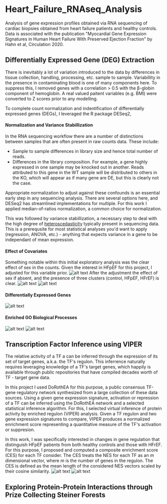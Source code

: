 # Heart_Failure_RNAseq_Analysis
Analysis of gene expression profiles obtained via RNA sequencing of cardiac biopsies obtained from heart failure patients and healthy controls. Data is associated with the publication "Myocardial Gene Expression Signatures in Human Heart Failure With Preserved Ejection Fraction" by Hahn et al, Circulation 2020. 

## Differentially Expressed Gene (DEG) Extraction

There is inevitably a lot of variation introduced to the data by differences in tissue collection, handling, processing, etc. sample to sample. Variabillity in the presence in contaminating blood is one of many components here. To suppress this, I removed genes with a correlation > 0.5 with the β-globin component of hemoglobin. A real valued paitent variables (e.g. BMI) were converted to Z scores prior to any modelling. 

To complete count normalization and indentification of differentially expressed genes (DEGs), I leveraged the R package DESeq2,  

#### Normalization and Variance Stabillization
In the RNA sequencing workflow there are a number of distinctions between samples that are often present in raw counts data. These include: 
- Sample to sample differences in library size and hence total number of reads. 
- Differences in the library composition. For example, a gene highly expressed in one sample may be
 knocked out in another. Reads attributed to this gene in the WT sample will be distributed to others in the KO, which will appear as if many gene are DE, but this is clearly not the case.

Appropriate normalization to adjust against these confounds is an essential early step in any sequencing analysis.  There are several options here, and DESeq2 has streamlined implementations for multiple. For this work I applied median-of-ratios normalization, a common choice for normalization. 

This was followed by variance stabillization, a necessary step to deal with the high degree of [heteroscedasticity](https://en.wikipedia.org/wiki/Homoscedasticity_and_heteroscedasticity) typically present in sequencing data. This is a prerequsite for most statistical analyses you'd want to apply (regression, ANOVA, etc.) - anything that expects variance in a gene to be independant of mean expression. 

#### Effect of Covariates
Something notable within this initial exploratory analysis was the clear effect of sex in the counts. Given the interest in HFpEF for this project, I adjusted for this variable prior. 
![alt text](image.png)
After the adjustment the effect of sex if absent, and the presence of three clusters (control, HFpEF, HFrEF) is clear. 
![alt text](image-1.png)
![alt text](image-2.png)

#### Differentially Expressed Genes
![alt text](image-3.png)

#### Enriched GO Biological Processes
![alt text](image-4.png)
![alt text](image-5.png)

## Transcription Factor Inference using VIPER 

The relative activity of a TF a can be inferred through the expression of its set of target genes, a.k.a. the TF's regulon. This inferrence naturally requires leveraging knowledge of a TF's target genes, which happily is available through public repositories that have compiled decades worth of TF - target gene data. 

In this project I used DoRothEA for this purpose, a public consensus TF-gene regulatory network synthesized from a
large collection of these data sources. Using a given gene expression signature, activation or repression of a TF can be inferred using the DoRothEA network and a selected statistical inference algorithm. For this, I selected virtual inference of protein activity by enriched regulon (VIPER) analysis. Given a TF regulon and two gene expression signatures to compare, VIPER produces a normalized enrichment score representing a quantitative measure of the TF's activation or suppresion. 

In this work, I was specifically interested in changes in gene regulation that distinguish HFpEF patients from both healthy controls and those with HFrEF. For this purpose, I proposed and computed a composite enrichment score (CES) for each TF consider. The CES treats the NES for each TF as an $m$ dimensional vector, where $m$ is the number of genes in the regulon. The CES is defined as the mean length of the considered NES vectors scaled by their cosine similarity. 
![alt text](image-6.png)
![alt text](image-7.png)
## Exploring Protein-Protein Interactions through Prize Collecting Steiner Forests 

